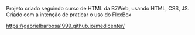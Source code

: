Projeto criado seguindo curso de HTML da B7Web, usando HTML, CSS, JS. Criado com a intenção de praticar o uso do FlexBox

https://gabrielbarbosa1999.github.io/medicenter/